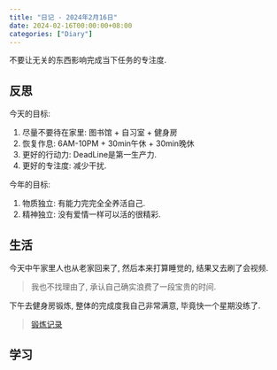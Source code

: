 ```yaml
---
title: "日记 - 2024年2月16日"
date: 2024-02-16T00:00:00+08:00
categories: ["Diary"]
---
```


不要让无关的东西影响完成当下任务的专注度.

<!--more-->

## 反思

今天的目标:

1. 尽量不要待在家里: 图书馆 + 自习室 + 健身房
2. 恢复作息: 6AM-10PM + 30min午休 + 30min晚休
3. 更好的行动力: DeadLine是第一生产力.
4. 更好的专注度: 减少干扰.

今年的目标:

1. 物质独立: 有能力完完全全养活自己.
2. 精神独立: 没有爱情一样可以活的很精彩.

## 生活

今天中午家里人也从老家回来了, 然后本来打算睡觉的, 结果又去刷了会视频.

> 我也不找理由了, 承认自己确实浪费了一段宝贵的时间.

下午去健身房锻炼, 整体的完成度我自己非常满意, 毕竟快一个星期没练了.

> [锻炼记录](https://www.yuque.com/r/note/ce42f14b-f283-4346-9a26-45c9a47562f1)

## 学习

